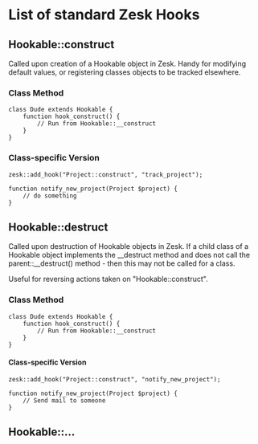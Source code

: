 # List of standard Zesk Hooks

## Hookable::construct

Called upon creation of a Hookable object in Zesk. Handy for modifying default values, or registering classes objects to be tracked elsewhere.

### Class Method 

	class Dude extends Hookable {
		function hook_construct() {
			// Run from Hookable::__construct
		}
	}
	
### Class-specific Version

	zesk::add_hook("Project::construct", "track_project");
	
	function notify_new_project(Project $project) {
		// do something
	}

## Hookable::destruct

Called upon destruction of Hookable objects in Zesk. If a child class of a Hookable object implements the __destruct method and does not call the parent::__destruct() method - then this may not be called for a class.

Useful for reversing actions taken on "Hookable::construct".

### Class Method 

	class Dude extends Hookable {
		function hook_construct() {
			// Run from Hookable::__construct
		}
	}
	
#### Class-specific Version

	zesk::add_hook("Project::construct", "notify_new_project");
	
	function notify_new_project(Project $project) {
		// Send mail to someone
	}


## Hookable::...

